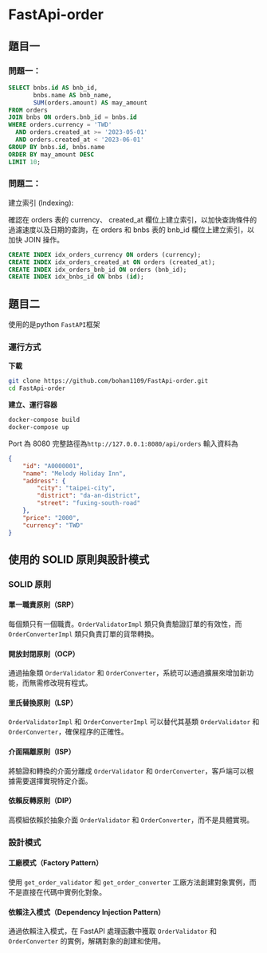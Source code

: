 # FastApi-order
## 題目一
### 問題一：
```sql
SELECT bnbs.id AS bnb_id, 
       bnbs.name AS bnb_name, 
       SUM(orders.amount) AS may_amount
FROM orders
JOIN bnbs ON orders.bnb_id = bnbs.id
WHERE orders.currency = 'TWD'
  AND orders.created_at >= '2023-05-01'
  AND orders.created_at < '2023-06-01'
GROUP BY bnbs.id, bnbs.name
ORDER BY may_amount DESC
LIMIT 10;
```
### 問題二：
建立索引 (Indexing):

確認在 orders 表的 currency、 created_at 欄位上建立索引，以加快查詢條件的過濾速度以及日期的查詢，在 orders 和 bnbs 表的 bnb_id 欄位上建立索引，以加快 JOIN 操作。
```sql
CREATE INDEX idx_orders_currency ON orders (currency);
CREATE INDEX idx_orders_created_at ON orders (created_at);
CREATE INDEX idx_orders_bnb_id ON orders (bnb_id);
CREATE INDEX idx_bnbs_id ON bnbs (id);
```
## 題目二
使用的是python `FastAPI`框架
### 運行方式
**下載**
```bash
git clone https://github.com/bohan1109/FastApi-order.git
cd FastApi-order
```
**建立、運行容器**
```bash
docker-compose build
docker-compose up
```
Port 為 8080
完整路徑為`http://127.0.0.1:8080/api/orders`
輸入資料為
```json
{
    "id": "A0000001",
    "name": "Melody Holiday Inn",
    "address": {
        "city": "taipei-city",
        "district": "da-an-district",
        "street": "fuxing-south-road"
    },
    "price": "2000",
    "currency": "TWD"
}
```

## 使用的 SOLID 原則與設計模式

### SOLID 原則

#### 單一職責原則（SRP）
每個類只有一個職責。`OrderValidatorImpl` 類只負責驗證訂單的有效性，而 `OrderConverterImpl` 類只負責訂單的貨幣轉換。

#### 開放封閉原則（OCP）
通過抽象類 `OrderValidator` 和 `OrderConverter`，系統可以通過擴展來增加新功能，而無需修改現有程式。

#### 里氏替換原則（LSP）
`OrderValidatorImpl` 和 `OrderConverterImpl` 可以替代其基類 `OrderValidator` 和 `OrderConverter`，確保程序的正確性。

#### 介面隔離原則（ISP）
將驗證和轉換的介面分離成 `OrderValidator` 和 `OrderConverter`，客戶端可以根據需要選擇實現特定介面。

#### 依賴反轉原則（DIP）
高模組依賴於抽象介面 `OrderValidator` 和 `OrderConverter`，而不是具體實現。

### 設計模式

#### 工廠模式（Factory Pattern）
使用 `get_order_validator` 和 `get_order_converter` 工廠方法創建對象實例，而不是直接在代碼中實例化對象。

#### 依賴注入模式（Dependency Injection Pattern）
通過依賴注入模式，在 FastAPI 處理函數中獲取 `OrderValidator` 和 `OrderConverter` 的實例，解耦對象的創建和使用。

